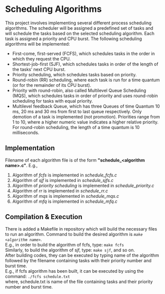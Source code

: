 # Scheduling Algorithms 
This project involves implementing several different process scheduling algorithms. The scheduler will be assigned a predefined set of tasks and will schedule the tasks based on the selected scheduling algorithm. Each task is assigned a priority and CPU burst. The following scheduling algorithms will be implemented: 
* First-come, first-served (FCFS), which schedules tasks in the order in which they request the CPU. 
* Shortest-job-first (SJF), which schedules tasks in order of the length of the tasks’ next CPU burst. 
* Priority scheduling, which schedules tasks based on priority. 
* Round-robin (RR) scheduling, where each task is run for a time quantum (or for the remainder of its CPU burst). 
* Priority with round-robin, also called Multilevel Queue Scheduling (MQS), which schedules tasks in order of priority and uses round-robin scheduling for tasks with equal priority.
* Multilevel feedback Queue, which has three Queues of time Quantum 10 ms, 20 ms and 30 ms from first to last queue respectively. Only demotion of a task is implemented (not promotion).
Priorities range from 1 to 10, where a higher numeric value indicates a higher relative priority. For round-robin scheduling, the length of a time quantum is 10 milliseconds.
## Implementation
Filename of each algorithm file is of the form **"schedule_\<algorithm name\>.c"**.
E.g., 
1. Algorithm of _fcfs_ is implemented in _schedule_fcfs.c_
2. Algorithm of _sjf_ is implemented in _schedule_sjfs.c_
3. Algorithm of _priority scheduling_ is implemented in _schedule_priority.c_
4. Algorithm of _rr_ is implemented in _schedule_rr.c_
5. Algorithm of _mqs_ is implemented in _schedule_mqs.c_
6. Algorithm of _mfq_ is implemented in _schedule_mfq.c_
## Compilation & Execution
There is added a Makefile in repository which will build the necessary files to run an algorithm. Command to build the desired algorithm is *`make <algorithm name>`*. \
E.g., in order to build the algorithm of fcfs, type: `make fcfs`\
Similarly, to build the algorithm of sjf, type: `make sjf`, and so on.\
After building codes, they can be executed by typing name of the algorithm followed by the filename containing tasks with their priority number and burst time.\
E.g., if fcfs algorithm has been built, it can be executed by using the command: `./fcfs schedule.txt` \
where, schedule.txt is name of the file containing tasks and their priority number and burst time.
